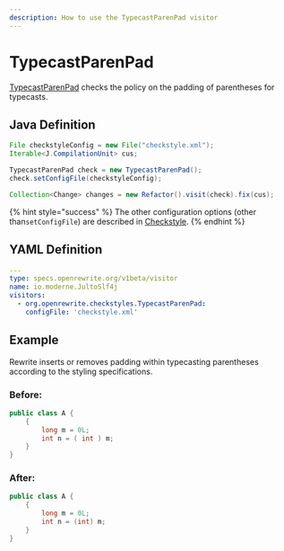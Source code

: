 ```yaml
---
description: How to use the TypecastParenPad visitor
---
```


# TypecastParenPad

[TypecastParenPad](https://checkstyle.sourceforge.io/config_whitespace.html#TypecastParenPad) checks the policy on the padding of parentheses for typecasts.

## Java Definition

```java
File checkstyleConfig = new File("checkstyle.xml");
Iterable<J.CompilationUnit> cus;

TypecastParenPad check = new TypecastParenPad();
check.setConfigFile(checkstyleConfig);

Collection<Change> changes = new Refactor().visit(check).fix(cus);
```

{% hint style="success" %}
The other configuration options \(other than`setConfigFile`\) are described in [Checkstyle](./#configuration-options).
{% endhint %}

## YAML Definition

```yaml
---
type: specs.openrewrite.org/v1beta/visitor
name: io.moderne.JultoSlf4j
visitors:
  - org.openrewrite.checkstyles.TypecastParenPad:
    configFile: 'checkstyle.xml'
```

## Example

Rewrite inserts or removes padding within typecasting parentheses according to the styling specifications.

### Before:

```java
public class A {
    { 
        long m = 0L;
        int n = ( int ) m;
    }
}
```

### After:

```java
public class A {
    { 
        long m = 0L;
        int n = (int) m;
    }
}
```

